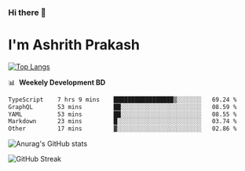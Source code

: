### Hi there 👋
# I'm Ashrith Prakash

[![Top Langs](https://github-readme-stats.vercel.app/api/top-langs/?username=xxcheckmatexx&count_private=true&include_all_commits=true&show_icons=true&line_height=20&title_color=FFFFFF&icon_color=FFFFFF&text_color=FFFFFF&bg_color=0D1117&langs_count=8)](https://github.com/anuraghazra/github-readme-stats)

📊 &nbsp;**Weekely Development BD**

<!--START_SECTION:waka-->

```txt
TypeScript    7 hrs 9 mins    █████████████████▒░░░░░░░   69.24 %
GraphQL       53 mins         ██░░░░░░░░░░░░░░░░░░░░░░░   08.59 %
YAML          53 mins         ██░░░░░░░░░░░░░░░░░░░░░░░   08.55 %
Markdown      23 mins         █░░░░░░░░░░░░░░░░░░░░░░░░   03.74 %
Other         17 mins         ▓░░░░░░░░░░░░░░░░░░░░░░░░   02.86 %
```

<!--END_SECTION:waka-->

![Anurag's GitHub stats](https://github-readme-stats.vercel.app/api?username=xxcheckmatexx&count_private=true&show_icons=true&theme=merko)  

![GitHub Streak](http://github-readme-streak-stats.herokuapp.com?user=xxcheckmatexx&theme=merko&hide_border=true&date_format=M%20j%5B%2C%20Y%5D&fire=DD0E0B)
<br/>
